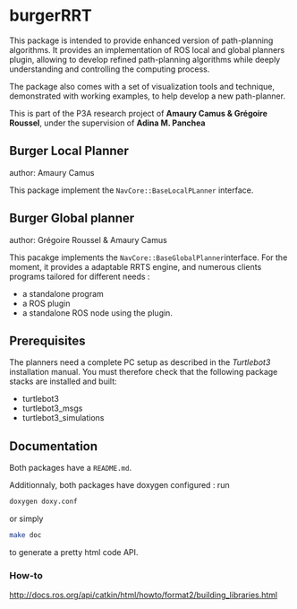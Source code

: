 # burgerRRT

This package is intended to provide enhanced version of path-planning algorithms. It provides an implementation of ROS local and global planners plugin, allowing to develop refined path-planning algorithms while deeply understanding and controlling the computing process.

The package also comes with a set of visualization tools and technique, demonstrated with working examples, to help develop a new path-planner.

This is part of the P3A research project of **Amaury Camus & Grégoire Roussel**, under the supervision of **Adina M. Panchea**

## Burger Local Planner

author: Amaury Camus

This package implement the `NavCore::BaseLocalPLanner` interface.

## Burger Global planner

author: Grégoire Roussel & Amaury Camus

This pacakge implements the `NavCore::BaseGlobalPlanner`interface.
For the moment, it provides a adaptable RRTS engine, and numerous clients programs tailored for different needs :
- a standalone program
- a ROS plugin
- a standalone ROS node using the plugin.  

## Prerequisites

The planners need a complete PC setup as described in the *Turtlebot3* installation manual. 
You must therefore check that the following package stacks are installed and built: 
- turtlebot3
- turtlebot3_msgs
- turtlebot3_simulations

## Documentation

Both packages have a `README.md`.

Additionnaly, both packages have doxygen configured : run
```sh
doxygen doxy.conf
```
or simply
```sh
make doc
```
to generate a pretty html code API.

### How-to

http://docs.ros.org/api/catkin/html/howto/format2/building_libraries.html
